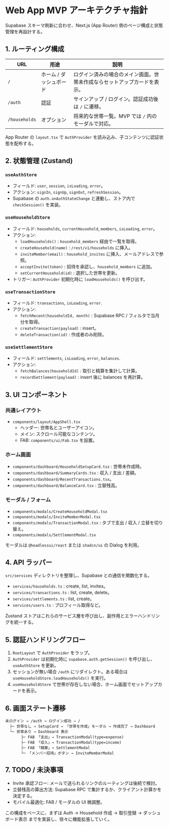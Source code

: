 # Web App MVP アーキテクチャ指針

Supabase スキーマ刷新に合わせ、Next.js (App Router) 側のページ構成と状態管理を再設計する。

## 1. ルーティング構成

| URL | 用途 | 説明 |
|-----|------|------|
| `/` | ホーム / ダッシュボード | ログイン済みの場合のメイン画面。世帯未作成ならセットアップカードを表示。 |
| `/auth` | 認証 | サインアップ / ログイン。認証成功後は `/` に遷移。 |
| `/households` | オプション | 将来的な世帯一覧。MVP では `/` 内のモーダルで対応。 |

App Router の `layout.tsx` で `AuthProvider` を読み込み、子コンテンツに認証状態を配布する。

## 2. 状態管理 (Zustand)

### `useAuthStore`
- フィールド: `user`, `session`, `isLoading`, `error`。
- アクション: `signIn`, `signUp`, `signOut`, `refreshSession`。
- Supabase の `auth.onAuthStateChange` と連動し、ストア内で `checkSession()` を実装。

### `useHouseholdStore`
- フィールド: `households`, `currentHousehold`, `members`, `isLoading`, `error`。
- アクション:
  - `loadHouseholds()` : `household_members` 経由で一覧を取得。
  - `createHousehold(name)` : `/rest/v1/households` に挿入。
  - `inviteMember(email)` : `household_invites` に挿入、メールアドレスで参照。
  - `acceptInvite(token)` : 招待を承認し、`household_members` に追加。
  - `setCurrentHousehold(id)` : 選択した世帯を更新。
- トリガー: `AuthProvider` 初期化時に `loadHouseholds()` を呼び出す。

### `useTransactionStore`
- フィールド: `transactions`, `isLoading`, `error`.
- アクション:
  - `fetchRecent(householdId, month)` : Supabase RPC / フィルタで当月分を取得。
  - `createTransaction(payload)` : insert。
  - `deleteTransaction(id)` : 作成者のみ削除。

### `useSettlementStore`
- フィールド: `settlements`, `isLoading`, `error`, `balances`.
- アクション:
  - `fetchBalances(householdId)` : 取引と精算を集計して計算。
  - `recordSettlement(payload)` : insert 後に balances を再計算。

## 3. UI コンポーネント

### 共通レイアウト
- `components/layout/AppShell.tsx`
  - ヘッダー: 世帯名とユーザーアイコン。
  - メイン: スクロール可能なコンテンツ。
  - FAB: `components/ui/Fab.tsx` を設置。

### ホーム画面
- `components/dashboard/HouseholdSetupCard.tsx` : 世帯未作成時。
- `components/dashboard/SummaryCards.tsx` : 収入 / 支出 / 差額。
- `components/dashboard/RecentTransactions.tsx`。
- `components/dashboard/BalanceCard.tsx` : 立替残高。

### モーダル / フォーム
- `components/modals/CreateHouseholdModal.tsx`
- `components/modals/InviteMemberModal.tsx`
- `components/modals/TransactionModal.tsx` : タブで支出 / 収入 / 立替を切り替え。
- `components/modals/SettlementModal.tsx`

モーダルは `@headlessui/react` または `shadcn/ui` の Dialog を利用。

## 4. API ラッパー

`src/services` ディレクトリを整理し、Supabase との通信を関数化する。
- `services/households.ts` : create, list, invites。
- `services/transactions.ts` : list, create, delete。
- `services/settlements.ts` : list, create。
- `services/users.ts` : プロフィール取得など。

Zustand ストアはこれらのサービス層を呼び出し、副作用とエラーハンドリングを統一する。

## 5. 認証ハンドリングフロー

1. `RootLayout` で `AuthProvider` をラップ。
2. `AuthProvider` は初期化時に `supabase.auth.getSession()` を呼び出し、`useAuthStore` を更新。
3. セッションが無い場合 `/auth` にリダイレクト。ある場合は `useHouseholdStore.loadHouseholds()` を実行。
4. `useHouseholdStore` で世帯が存在しない場合、ホーム画面でセットアップカードを表示。

## 6. 画面ステート遷移

```
未ログイン → /auth → ログイン成功 → /
  ├─ 世帯なし → SetupCard → 「世帯を作成」モーダル → 作成完了 → Dashboard
  └─ 世帯あり → Dashboard 表示
       ├─ FAB 「支出」→ TransactionModal(type=expense)
       ├─ FAB 「収入」→ TransactionModal(type=income)
       ├─ FAB 「精算」→ SettlementModal
       └─ 「メンバー招待」ボタン → InviteMemberModal
```

## 7. TODO / 未決事項

- Invite 承認フロー: メールで送られるリンクのルーティングは後続で検討。
- 立替残高の算出方法: Supabase RPC で集計するか、クライアント計算かを決定する。
- モバイル最適化: FAB / モーダルの UI 微調整。

この構成をベースに、まずは Auth → Household 作成 → 取引登録 → ダッシュボード表示 までを実装し、徐々に機能拡張していく。
